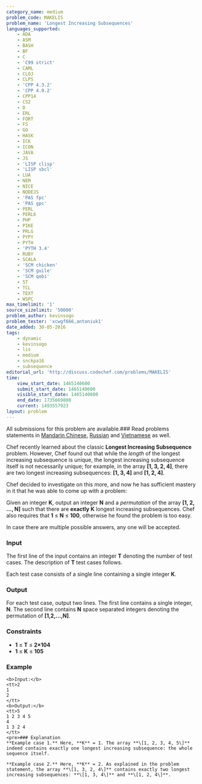 ```yaml
---
category_name: medium
problem_code: MAKELIS
problem_name: 'Longest Increasing Subsequences'
languages_supported:
    - ADA
    - ASM
    - BASH
    - BF
    - C
    - 'C99 strict'
    - CAML
    - CLOJ
    - CLPS
    - 'CPP 4.3.2'
    - 'CPP 4.9.2'
    - CPP14
    - CS2
    - D
    - ERL
    - FORT
    - FS
    - GO
    - HASK
    - ICK
    - ICON
    - JAVA
    - JS
    - 'LISP clisp'
    - 'LISP sbcl'
    - LUA
    - NEM
    - NICE
    - NODEJS
    - 'PAS fpc'
    - 'PAS gpc'
    - PERL
    - PERL6
    - PHP
    - PIKE
    - PRLG
    - PYPY
    - PYTH
    - 'PYTH 3.4'
    - RUBY
    - SCALA
    - 'SCM chicken'
    - 'SCM guile'
    - 'SCM qobi'
    - ST
    - TCL
    - TEXT
    - WSPC
max_timelimit: '1'
source_sizelimit: '50000'
problem_author: kevinsogo
problem_tester: 'xcwgf666,antoniuk1'
date_added: 30-05-2016
tags:
    - dynamic
    - kevinsogo
    - lis
    - medium
    - snckpa16
    - subsequence
editorial_url: 'http://discuss.codechef.com/problems/MAKELIS'
time:
    view_start_date: 1465140600
    submit_start_date: 1465140600
    visible_start_date: 1465140600
    end_date: 1735669800
    current: 1493557923
layout: problem
---
```

All submissions for this problem are available.### Read problems statements in [Mandarin Chinese](/download/translated/SNCKPA16/mandarin/MAKELIS.pdf), [Russian](/download/translated/SNCKPA16/russian/MAKELIS.pdf) and [Vietnamese](/download/translated/SNCKPA16/vietnamese/MAKELIS.pdf) as well.

Chef recently learned about the classic **Longest Increasing Subsequence** problem. However, Chef found out that while the _length_ of the longest increasing subsequence is unique, the longest increasing subsequence itself is not necessarily unique; for example, in the array **\[1, 3, 2, 4\]**, there are two longest increasing subsequences: **\[1, 3, 4\]** and **\[1, 2, 4\]**.

Chef decided to investigate on this more, and now he has sufficient mastery in it that he was able to come up with a problem:

Given an integer **K**, output an integer **N** and a _permutation_ of the array **\[1, 2, ..., N\]** such that there are **exactly** **K** longest increasing subsequences. Chef also requires that **1** ≤ **N** ≤ **100**, otherwise he found the problem is too easy.

In case there are multiple possible answers, any one will be accepted.

### Input

The first line of the input contains an integer **T** denoting the number of test cases. The description of **T** test cases follows.

Each test case consists of a single line containing a single integer **K**.

### Output

For each test case, output two lines. The first line contains a single integer, **N**. The second line contains **N** space separated integers denoting the permutation of **\[1,2,...,N\]**.

### Constraints

- **1** ≤ **T** ≤ **2×104**
- **1** ≤ **K** ≤ **105**
 
### Example

 ```
<b>Input:</b>
<tt>2
1
2
</tt>
<b>Output:</b>
<tt>5
1 2 3 4 5
4
1 3 2 4
</tt>
<pre>### Explanation
**Example case 1.** Here, **K** = 1. The array **\[1, 2, 3, 4, 5\]** indeed contains exactly one longest increasing subsequence: the whole sequence itself.

**Example case 2.** Here, **K** = 2. As explained in the problem statement, the array **\[1, 3, 2, 4\]** contains exactly two longest increasing subsequences: **\[1, 3, 4\]** and **\[1, 2, 4\]**.
